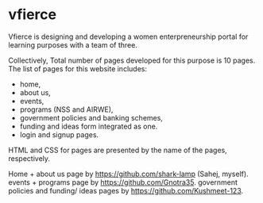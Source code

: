 # vfierce

Vfierce is designing and developing a women enterpreneurship portal for learning purposes with a team of three.

Collectively, Total number of pages developed for this purpose is 10 pages.
The list of pages for this website includes:
- home,
- about us,
- events,
- programs (NSS and AIRWE),
- government policies and banking schemes,
- funding and ideas form integrated as one.
- login and signup pages.

HTML and CSS for pages are presented by the name of the pages, respectively.

Home + about us page by https://github.com/shark-lamp (Sahej, myself).
events + programs page by https://github.com/Gnotra35.
government policies and funding/ ideas pages by https://github.com/Kushmeet-123.
